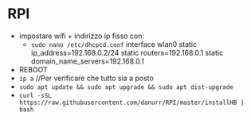 # RPI
- impostare wifi + indirizzo ip fisso con: 
    - `sudo nano /etc/dhcpcd.conf`
      interface wlan0
      static ip_address=192.168.0.2/24
      static routers=192.168.0.1
      static domain_name_servers=192.168.0.1
- REBOOT
- `ip a` //Per verificare che tutto sia a posto
- `sudo apt update && sudo apt upgrade && sudo apt dist-upgrade`
- `curl -sSL https://raw.githubusercontent.com/danurr/RPI/master/installHB | bash`
